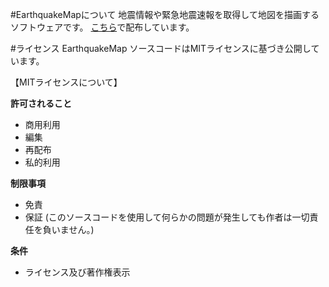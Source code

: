 #EarthquakeMapについて
地震情報や緊急地震速報を取得して地図を描画するソフトウェアです。
[こちら]()で配布しています。


#ライセンス
EarthquakeMap ソースコードはMITライセンスに基づき公開しています。


【MITライセンスについて】

**許可されること**
- 商用利用
- 編集
- 再配布
- 私的利用

**制限事項**
- 免責
- 保証
(このソースコードを使用して何らかの問題が発生しても作者は一切責任を負いません。) 

**条件**
- ライセンス及び著作権表示
